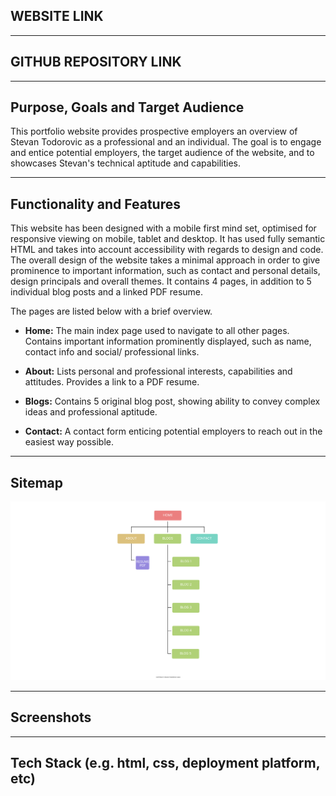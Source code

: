 ## WEBSITE LINK  

---

## GITHUB REPOSITORY LINK  

---

## Purpose, Goals and Target Audience  

This portfolio website provides prospective employers an overview of Stevan Todorovic as a professional and an individual. The goal is to engage and entice potential employers, the target audience of the website, and to showcases Stevan's technical aptitude and capabilities.  

---

## Functionality and Features

This website has been designed with a mobile first mind set, optimised for responsive viewing on mobile, tablet and desktop. It has used fully semantic HTML and takes into account accessibility with regards to design and code. The overall design of the website takes a minimal approach in order to give prominence to important information, such as contact and personal details, design principals and overall themes. It contains 4 pages, in addition to 5 individual blog posts and a linked PDF resume.  

The pages are listed below with a brief overview.

- **Home:** The main index page used to navigate to all other pages. Contains important information prominently displayed, such as name, contact info and social/ professional links.

- **About:** Lists personal and professional interests, capabilities and attitudes. Provides a link to a PDF resume.

- **Blogs:** Contains 5 original blog post, showing ability to convey complex ideas and professional aptitude.

- **Contact:** A contact form enticing potential employers to reach out in the easiest way possible.  

---

## Sitemap

![Sitemap](images/site-map-portfolio-web.png)

---

## Screenshots


---

## Tech Stack (e.g. html, css, deployment platform, etc)
